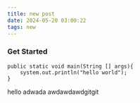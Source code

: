 ```yaml
---
title: new post
date: 2024-05-20 03:00:22
tags: new
---
```


### Get Started

```
public static void main(String [] args){
    system.out.println("hello world");
}
```

hello
adwada
awdawdawdgitgit